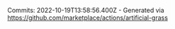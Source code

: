 Commits: 2022-10-19T13:58:56.400Z - Generated via https://github.com/marketplace/actions/artificial-grass
<br>
